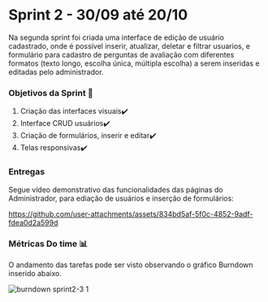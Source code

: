 # Sprint 2 - 30/09 até 20/10
Na segunda sprint foi criada uma interface de edição de usuário cadastrado, onde é possível inserir, atualizar, deletar e filtrar usuarios, e formulário para cadastro de perguntas de avaliação com diferentes formatos (texto longo, escolha única, múltipla escolha) a serem inseridas e editadas pelo administrador.

### Objetivos da Sprint 🎯
1. Criação das interfaces visuais✔️
2. Interface CRUD usuários✔️
3. Criação de formulários, inserir e editar✔️
4. Telas responsivas✔️

### Entregas

Segue vídeo demonstrativo das funcionalidades das páginas do Administrador, para ediação de usuários e inserção de formulários:

https://github.com/user-attachments/assets/834bd5af-5f0c-4852-9adf-fdea0d2a599d

### Métricas Do time 📊

O andamento das tarefas pode ser visto observando o gráfico Burndown inserido abaixo.

![burndown sprint2-3 1](https://github.com/user-attachments/assets/eb5f1157-30de-4a99-9af7-94008df64d9a)


